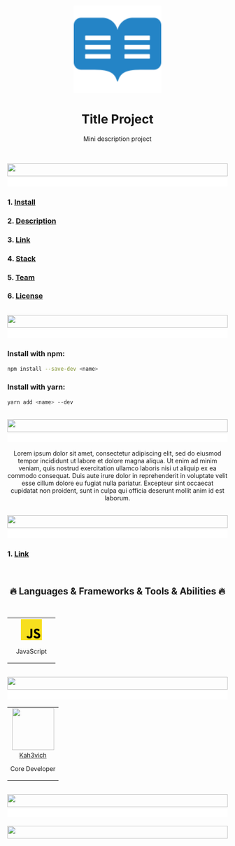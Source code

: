 <div align="center">
  <img width="200" height="200" src="./assets/svg/logo.svg">
  <br/>
  <h1>Title Project</h1>
  <p>
    Mini description project
  </p>
  <br/>
</div>

<!-- ||| -->

<div align="center">
    <br/>
    <img src="./assets/svg/tableOfContents.svg" alt="" width="100%" height="29px">
    <br/>
    <img src="./assets/gif/line.gif" alt="" width="100%" height="20px">
    <br/>
</div>

### 1. <a href="#install">Install</a>

### 2. <a href="#description">Description</a>

### 3. <a href="#link">Link</a>

### 4. <a href="#stack">Stack</a>

### 5. <a href="#team">Team</a>

### 6. <a href="#license">License</a>

<!-- ||| -->

<div align="center">
    <br/>
    <img src="./assets/svg/install.svg" alt="" width="100%" height="29px">
    <br/>
    <img src="./assets/gif/line.gif" alt="" width="100%" height="20px">
    <br/>
</div>

### Install with npm:

```bash
npm install --save-dev <name>
```

### Install with yarn:

```bash
yarn add <name> --dev
```

<!-- ||| -->

<div align="center">
    <br/>
    <img src="./assets/svg/description.svg" alt="" width="100%" height="29px">
    <br/>
    <img src="./assets/gif/line.gif" alt="" width="100%" height="20px">
    <br/>
</div>

<div align="center">
    <p>Lorem ipsum dolor sit amet, consectetur adipiscing elit, sed do eiusmod tempor incididunt ut labore et dolore magna aliqua. Ut enim ad minim veniam, quis nostrud exercitation ullamco laboris nisi ut aliquip ex ea commodo consequat. Duis aute irure dolor in reprehenderit in voluptate velit esse cillum dolore eu fugiat nulla pariatur. Excepteur sint occaecat cupidatat non proident, sunt in culpa qui officia deserunt mollit anim id est laborum.</p>
</div>

<!-- ||| -->

<div align="center">
    <br/>
    <img src="./assets/svg/link.svg" alt="" width="100%" height="29px">
    <br/>
    <img src="./assets/gif/line.gif" alt="" width="100%" height="20px">
    <br/>
</div>

### 1. <a href="https://github.com/kah3vich/readme-project-base">Link</a>

<!-- ||| -->

<div id="stack" align="center">
    <br/>
    <h2>🔥 Languages & Frameworks & Tools & Abilities 🔥</h2>
    <br/>
</div>

<table align="center">
  <tr>
    <td align="center" width="96">
      <a href="#">
        <img src="https://raw.githubusercontent.com/kah3vich/kah3vich/main/assets/icon/javascript.svg" width="48" height="48" alt="JavaScript" />
      </a>
      <br/>
      <p>JavaScript</p>
    </td>
  </tr>
</table>

<!-- ||| -->

<div align="center">
    <br/>
    <img src="./assets/svg/team.svg" alt="" width="100%" height="29px">
    <br/>
    <img src="./assets/gif/line.gif" alt="" width="100%" height="20px">
    <br/>
</div>

<table align="center">
    <tr>
        <td align="center" valign="top">
            <img width="96" height="96" src="https://github.com/kah3vich.png?s=96">
            <br/>
            <a href="https://github.com/kah3vich">Kah3vich</a>
            <p>Core Developer</p>
        </td>
    </tr>
</table>

<!-- ||| -->

<div align="center">
    <br/>
    <img src="./assets/svg/license.svg" alt="" width="100%" height="29px">
    <br/>
    <img src="./assets/gif/line.gif" alt="" width="100%" height="20px">
    <br/>
</div>

<a href="https://github.com/kah3vich/readme-project-base/blob/main/LICENSE">
  <br/>
  <img src="./assets/svg/licenseContent.svg" alt="" width="100%" height="29px">
  <br/>
</a>

<!--| 🔥 by kah3vich 🔥 -->
